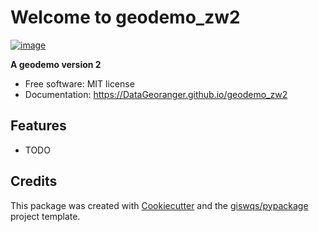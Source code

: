 # Welcome to geodemo_zw2


[![image](https://img.shields.io/pypi/v/geodemo_zw2.svg)](https://pypi.python.org/pypi/geodemo_zw2)


**A geodemo version 2**


-   Free software: MIT license
-   Documentation: <https://DataGeoranger.github.io/geodemo_zw2>
    

## Features

-   TODO

## Credits

This package was created with [Cookiecutter](https://github.com/cookiecutter/cookiecutter) and the [giswqs/pypackage](https://github.com/giswqs/pypackage) project template.
